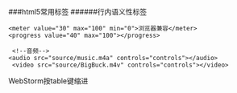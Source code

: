 ###html5常用标签
######行内语义性标签
```
<meter value="30" max="100" min="0">浏览器兼容</meter>
<progress value="40" max="100"></progress>

 <!--音频-->
<audio src="source/music.m4a" controls="controls"></audio>
 <video src="source/BigBuck.m4v" controls="controls"></video>
```
WebStorm按table键缩进

